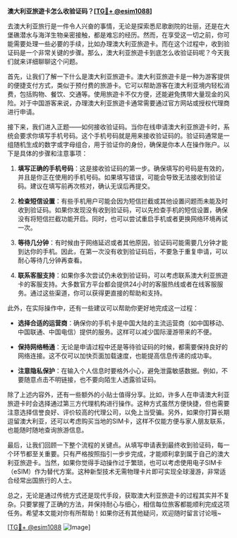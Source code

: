 **澳大利亚旅遊卡怎么收验证码？[[TG💪+ @esim1088](https://t.me/s/esim1088)]**

去澳大利亚旅行是一件令人兴奋的事情，无论是探索悉尼歌剧院的壮丽，还是在大堡礁潜水与海洋生物亲密接触，都是难忘的经历。然而，在享受这一切之前，你可能需要处理一些必要的手续，比如办理澳大利亚旅遊卡。而在这个过程中，收到验证码是一个非常关键的步骤。那么，澳大利亚旅遊卡到底怎么收验证码呢？今天我们就来详细聊聊这个问题。

首先，让我们了解一下什么是澳大利亚旅遊卡。澳大利亚旅遊卡是一种为游客提供的便捷支付方式，类似于预付费的旅游卡。它可以帮助游客在澳大利亚境内轻松消费，包括购物、餐饮、交通等。使用旅遊卡不仅方便，还能避免携带大量现金的风险。对于中国游客来说，办理澳大利亚旅遊卡通常需要通过官方网站或授权代理商进行申请。

接下来，我们进入正题——如何接收验证码。当你在线申请澳大利亚旅遊卡时，系统会要求你填写手机号码。这个手机号码就是用来接收验证码的。验证码通常是一组随机生成的数字或字母组合，用于验证你的身份，确保是你本人在操作账户。以下是具体的步骤和注意事项：

1. **填写正确的手机号码**：这是接收验证码的第一步。确保填写的号码是有效的，并且是你正在使用的手机号码。如果填写错误，可能会导致无法接收到验证码。建议在填写前再次核对，确认无误后再提交。

2. **检查短信设置**：有些手机用户可能会因为短信拦截或其他设置问题而未能及时收到验证码。如果你发现没有收到验证码，可以先检查手机的短信设置，确保没有将短信拦截功能开启。同时，也可以尝试重启手机或者更换网络环境再试一次。

3. **等待几分钟**：有时候由于网络延迟或者其他原因，验证码可能需要几分钟才能到达你的手机。因此，在第一次没有收到验证码后，不要急于重复申请，可以耐心等待几分钟再查看。

4. **联系客服支持**：如果你多次尝试仍未收到验证码，可以考虑联系澳大利亚旅遊卡的客服支持。大多数官方平台都会提供24小时的客服热线或者在线客服服务。通过这些渠道，你可以获得更直接的帮助和支持。

此外，在实际操作中，还有一些建议可以帮助你更好地完成这一过程：

- **选择合适的运营商**：确保你的手机卡是中国大陆的主流运营商（如中国移动、中国联通、中国电信）提供的服务。这样可以减少国际漫游带来的不便。
  
- **保持网络畅通**：无论是申请过程中还是等待验证码的时候，都需要保持良好的网络连接。这不仅可以加快页面加载速度，也能提高信息传递的成功率。

- **注意隐私保护**：在输入个人信息时要格外小心，避免泄露敏感数据。例如，不要随意点击不明链接，也不要向陌生人透露验证码。

除了上述内容外，还有一些额外的小贴士值得分享。比如，许多人在申请澳大利亚旅遊卡时会选择通过第三方代理机构进行操作。这种方式虽然方便快捷，但也需要注意选择信誉良好、评价较高的代理公司，以免上当受骗。另外，如果你打算长期逗留澳大利亚，还可以考虑购买当地的SIM卡，这样不仅能方便与家人朋友联系，也能随时随地查询旅游信息。

最后，让我们回顾一下整个流程的关键点。从填写申请表到最终收到验证码，每一个环节都至关重要。只有严格按照指引一步步完成，才能顺利拿到属于自己的澳大利亚旅遊卡。当然，如果你觉得手动操作过于繁琐，也可以考虑使用电子SIM卡（eSIM）作为替代方案。这种新型技术无需物理卡片即可实现全球漫游，非常适合经常出国旅行的人士。

总之，无论是通过传统方式还是现代手段，获取澳大利亚旅遊卡的过程其实并不复杂。只要掌握了正确的方法，并保持耐心与细心，相信每位旅客都能顺利完成这项任务。希望本文能对你有所帮助！如果你还有其他疑问，欢迎随时留言讨论哦~

[[TG💪+ @esim1088](https://t.me/s/esim1088) ![Image](https://i.postimg.cc/4NQfJmqS/Snipaste-2025-05-13-00-14-12.png)]